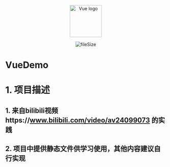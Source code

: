 <p align="center"><a href="https://vuejs.org" target="_blank" rel="noopener noreferrer"><img width="100" src="https://vuejs.org/images/logo.png" alt="Vue logo"></a></p>

<p align="center">
  <a><img src="https://img.shields.io/github/size/webcaetano/craft/build/phaser-craft.min.js.svg" alt="fileSize"></a>
</p>

# VueDemo
# 1. 项目描述
## 1. 来自bilibili视频https://www.bilibili.com/video/av24099073 的实践
## 2. 项目中提供静态文件供学习使用，其他内容建议自行实现


